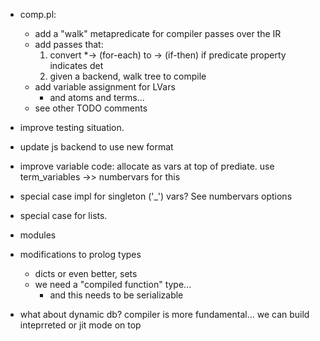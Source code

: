 - comp.pl:
	- add a "walk" metapredicate for compiler passes over the IR
	- add passes that:
		1. convert *-> (for-each) to -> (if-then) if predicate property indicates det
		2. given a backend, walk tree to compile
	- add variable assignment for LVars
		- and atoms and terms...
	- see other TODO comments
- improve testing situation.
- update js backend to use new format
- improve variable code: allocate as vars at top of prediate. use\
  term_variables ->> numbervars for this
- special case impl for singleton ('_') vars? See numbervars options
- special case for lists.
- modules

- modifications to prolog types
	- dicts or even better, sets
	- we need a "compiled function" type...
		- and this needs to be serializable

- what about dynamic db? compiler is more fundamental... we can build
  inteprreted or jit mode on top
